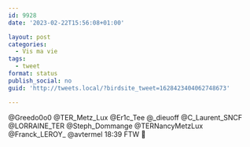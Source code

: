 ```yaml
---
id: 9928
date: '2023-02-22T15:56:08+01:00'

layout: post
categories:
  - Vis ma vie
tags:
  - tweet
format: status
publish_social: no
guid: 'http://tweets.local/?birdsite_tweet=1628423404062748673'

---
```


@Greedo0o0 @TER\_Metz\_Lux @Er1c\_Tee @\_dieuoff @C\_Laurent\_SNCF @LORRAINE\_TER @Steph\_Dommange @TERNancyMetzLux @Franck\_LEROY\_ @avtermel 18:39 FTW 🤘